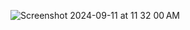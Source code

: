 ![Screenshot 2024-09-11 at 11 32 00 AM](https://github.com/user-attachments/assets/662a8c1f-e4f4-4a23-80bb-ebc9f4b29ea3)
